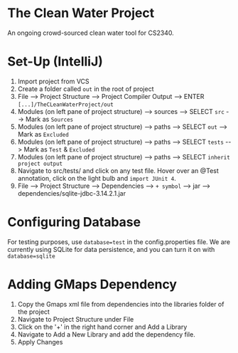 The Clean Water Project
========

An ongoing crowd-sourced clean water tool for CS2340.

Set-Up (IntelliJ)
========

1. Import project from VCS
2. Create a folder called `out` in the root of project
3. File --> Project Structure --> Project Compiler Output --> ENTER `[...]/TheCLeanWaterProject/out`
4. Modules (on left pane of project structure) --> sources --> SELECT `src` --> Mark as `Sources`
5. Modules (on left pane of project structure) --> paths --> SELECT `out` --> Mark as `Excluded`
6. Modules (on left pane of project structure) --> paths --> SELECT `tests` --> Mark as `Test` & `Excluded`
7. Modules (on left pane of project structure) --> paths --> SELECT `inherit project output`
8. Navigate to src/tests/ and click on any test file. Hover over an @Test annotation, click on the light bulb and `import
    JUnit 4`.
9. File --> Project Structure --> Dependencies --> `+ symbol` --> jar --> dependencies/sqlite-jdbc-3.14.2.1.jar

Configuring Database
========
For testing purposes, use `database=test` in the config.properties file. We are currently using
SQLite for data persistence, and you can turn it on with `database=sqlite`

Adding GMaps Dependency
========
1. Copy the Gmaps xml file from dependencies into the libraries folder of the project
2. Navigate to Project Structure under File
3. Click on the '+' in the right hand corner and Add a Library
4. Navigate to Add a New Library and add the dependency file.
5. Apply Changes
